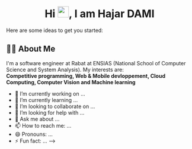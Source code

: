 <h1 align="center">Hi <img src="https://raw.githubusercontent.com/MartinHeinz/MartinHeinz/master/wave.gif" width="30px">, I am Hajar DAMI</h1>

Here are some ideas to get you started:
## 🙋‍♂️ About Me

I'm a software engineer at Rabat at ENSIAS (National School of Computer Science and System Analysis).
My interests are:  
           **Competitive programming,
           Web & Mobile devloppement,
           Cloud Computing,
           Computer Vision and
           Machine learning**


- 🔭 I’m currently working on ...
- 🌱 I’m currently learning ...
- 👯 I’m looking to collaborate on ...
- 🤔 I’m looking for help with ...
- 💬 Ask me about ...
- 📫 How to reach me: ...
- 😄 Pronouns: ...
- ⚡ Fun fact: ...
-->
